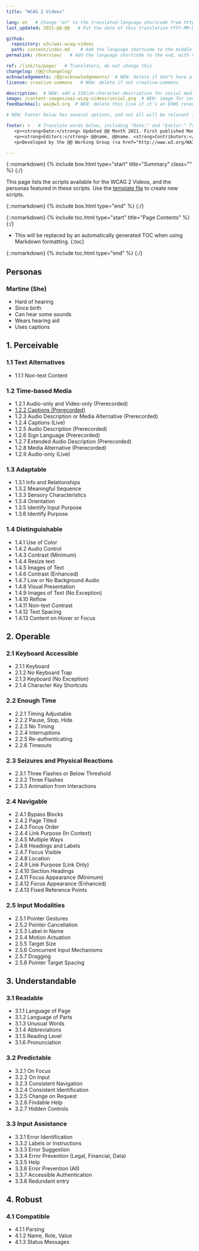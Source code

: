 ```yaml
---
title: "WCAG 2 Videos"

lang: en   # Change "en" to the translated-language shortcode from https://www.iana.org/assignments/language-subtag-registry/language-subtag-registry
last_updated: 2021-@@-@@   # Put the date of this translation YYYY-MM-DD (with month in the middle)

github:
  repository: w3c/wai-wcag-videos
  path: content/index.md    # Add the language shortcode to the middle of the filename, for example: content/index.fr.md
permalink: /Overview/   # Add the language shortcode to the end, with no slash at end, for example: /link/to/page/fr

ref: /link/to/page/   # Translators, do not change this
changelog: /@@/changelog/
acknowledgements: /@@/acknowledgements/  # NEW: delete if don"t have a separate acknowledgements page. And delete it in the footer below.
license: creative-commons   # NEW: delete if not creative-commons

description:  # NEW: add a 150ish-character-description for social media   # translate the description
image: /content-images/wai-wcag-videos/social.png  # NEW: image for social media
feedbackmail: wai@w3.org  # NEW: delete this line if it’s an EOWG resource (the default is wai-eo-editors@w3.org)

# NEW: Footer below has several options, and not all will be relevant for specific pages. (Ask Shawn if questions.)

footer: >   # Translate words below, including "Date:" and "Editor:" Translate the Working Group name. Leave the Working Group acronym in English. Do *not* change the dates in the footer below.
   <p><strong>Date:</strong> Updated @@ Month 2021. First published Month 20@@. CHANGELOG.</p>
   <p><strong>Editors:</strong> @@name, @@name. <strong>Contributors:</strong> @@name, @@name, and <a href=”https://www.w3.org/groups/wg/@@wg/participants”>participants of the @@WG</a>. ACKNOWLEDGEMENTS lists contributors and credits.</p>
   <p>Developed by the @@ Working Group (<a href="http://www.w3.org/WAI/@@/">@@WG</a>). Developed as part of the <a href="https://www.w3.org/WAI/@@/">WAI-@@ project</a>, @@co-funded by the European Commission.</p>

---
```


{::nomarkdown}
{% include box.html type="start" title="Summary" class="" %}
{:/}

This page lists the scripts available for the WCAG 2 Videos, and the personas featured in these scripts. Use the [template file](https://wai-wcag-videos.netlify.app/sc-x.y.z/) to create new scripts.

{::nomarkdown}
{% include box.html type="end" %}
{:/}

{::nomarkdown}
{% include toc.html type="start" title="Page Contents" %}
{:/}

- This will be replaced by an automatically generated TOC when using Markdown formatting.
{:toc}

{::nomarkdown}
{% include toc.html type="end" %}
{:/}

## Personas

### Martine (She)

* Hard of hearing
* Since birth
* Can hear some sounds
* Wears hearing aid
* Uses captions

## 1. Perceivable

### 1.1 Text Alternatives

* 1.1.1 Non-text Content

### 1.2 Time-based Media

* 1.2.1 Audio-only and Video-only (Prerecorded)
* [1.2.2 Captions (Prerecorded)](https://wai-wcag-videos.netlify.app/sc-1.2.2/)
* 1.2.3 Audio Description or Media Alternative (Prerecorded)
* 1.2.4 Captions (Live)
* 1.2.5 Audio Description (Prerecorded)
* 1.2.6 Sign Language (Prerecorded)
* 1.2.7 Extended Audio Description (Prerecorded)
* 1.2.8 Media Alternative (Prerecorded)
* 1.2.9 Audio-only (Live)

### 1.3 Adaptable

* 1.3.1 Info and Relationships
* 1.3.2 Meaningful Sequence
* 1.3.3 Sensory Characteristics
* 1.3.4 Orientation
* 1.3.5 Identify Input Purpose
* 1.3.6 Identify Purpose

### 1.4 Distinguishable
        
* 1.4.1 Use of Color
* 1.4.2 Audio Control
* 1.4.3 Contrast (Minimum)
* 1.4.4 Resize text
* 1.4.5 Images of Text
* 1.4.6 Contrast (Enhanced)
* 1.4.7 Low or No Background Audio
* 1.4.8 Visual Presentation
* 1.4.9 Images of Text (No Exception)
* 1.4.10 Reflow
* 1.4.11 Non-text Contrast
* 1.4.12 Text Spacing
* 1.4.13 Content on Hover or Focus

## 2. Operable

### 2.1 Keyboard Accessible

* 2.1.1 Keyboard
* 2.1.2 No Keyboard Trap
* 2.1.3 Keyboard (No Exception)
* 2.1.4 Character Key Shortcuts

### 2.2 Enough Time

* 2.2.1 Timing Adjustable
* 2.2.2 Pause, Stop, Hide
* 2.2.3 No Timing
* 2.2.4 Interruptions
* 2.2.5 Re-authenticating
* 2.2.6 Timeouts

### 2.3 Seizures and Physical Reactions

* 2.3.1 Three Flashes or Below Threshold
* 2.3.2 Three Flashes
* 2.3.3 Animation from Interactions

### 2.4 Navigable

* 2.4.1 Bypass Blocks
* 2.4.2 Page Titled
* 2.4.3 Focus Order
* 2.4.4 Link Purpose (In Context)
* 2.4.5 Multiple Ways
* 2.4.6 Headings and Labels
* 2.4.7 Focus Visible
* 2.4.8 Location
* 2.4.9 Link Purpose (Link Only)
* 2.4.10 Section Headings
* 2.4.11 Focus Appearance (Minimum)
* 2.4.12 Focus Appearance (Enhanced)
* 2.4.13 Fixed Reference Points

### 2.5 Input Modalities

* 2.5.1 Pointer Gestures
* 2.5.2 Pointer Cancellation
* 2.5.3 Label in Name
* 2.5.4 Motion Actuation
* 2.5.5 Target Size
* 2.5.6 Concurrent Input Mechanisms
* 2.5.7 Dragging
* 2.5.8 Pointer Target Spacing

## 3. Understandable

### 3.1 Readable

* 3.1.1 Language of Page
* 3.1.2 Language of Parts
* 3.1.3 Unusual Words
* 3.1.4 Abbreviations
* 3.1.5 Reading Level
* 3.1.6 Pronunciation

### 3.2 Predictable

* 3.2.1 On Focus
* 3.2.2 On Input
* 3.2.3 Consistent Navigation
* 3.2.4 Consistent Identification
* 3.2.5 Change on Request
* 3.2.6 Findable Help
* 3.2.7 Hidden Controls

### 3.3 Input Assistance

* 3.3.1 Error Identification
* 3.3.2 Labels or Instructions
* 3.3.3 Error Suggestion
* 3.3.4 Error Prevention (Legal, Financial, Data)
* 3.3.5 Help
* 3.3.6 Error Prevention (All)
* 3.3.7 Accessible Authentication
* 3.3.8 Redundant entry

## 4. Robust

### 4.1 Compatible

* 4.1.1 Parsing
* 4.1.2 Name, Role, Value
* 4.1.3 Status Messages
